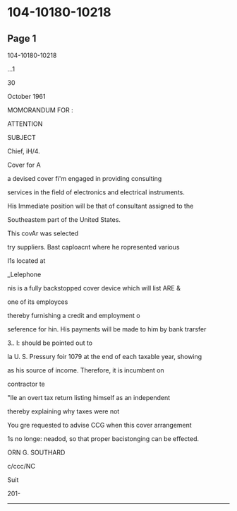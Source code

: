 # 104-10180-10218

## Page 1

104-10180-10218

...1

30

October 1961

MOMORANDUM FOR :

ATTENTION

SUBJECT

Chief, iH/4.

Cover for A

a devised cover fi'm engaged in providing consulting

services in the field of electronics and electrical instruments.

His Immediate position will be that of consultant assigned to the

Southeastem part of the United States.

This covAr was selected

try suppliers. Bast caploacnt where he ropresented various

I1s located at

_Lelephone

nis is a fully backstopped cover device which will list ARE &

one of its employces

thereby furnishing a credit and employment o

seference for hin. His payments will be made to him by bank trarsfer

3.. I: should be pointed out to

la U. S. Pressury foir 1079 at the end of each taxable year, showing

as his source of income. Therefore, it is incumbent on

contractor te

"Ile an overt tax return listing himself as an independent

thereby explaining why taxes were not

You gre requested to advise CCG when this cover arrangement

1s no longe: neadod, so that proper bacistonging can be effected.

ORN G. SOUTHARD

c/ccc/NC

Suit

201-

---

